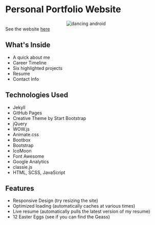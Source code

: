 # Personal Portfolio Website

<div style="text-align:center">
	<img src="http://spencer-shadley.github.io/img/dancing-spencer.gif" alt="dancing android"/>
</div>
See the website <a href="http://spencer-shadley.github.io/" target="_blank">here</a>

## What's Inside

 - A quick about me
 - Career Timeline
 - Six highlighted projects
 - Resume
 - Contact Info

## Technologies Used

 - Jekyll
 - GitHub Pages
 - Creative Theme by Start Bootstrap
 - jQuery
 - WOW.js
 - Animate.css
 - Bootbox
 - Bootstrap
 - IcoMoon
 - Font Awesome
 - Google Analytics
 - classie.js
 - HTML, SCSS, JavaScript

## Features

 - Responsive Design (try resizing the site)
 - Optimized loading (automatically caches at various times)
 - Live resume (automatically pulls the latest version of my resume)
 - 12 Easter Eggs (see if you can find the Geass)
